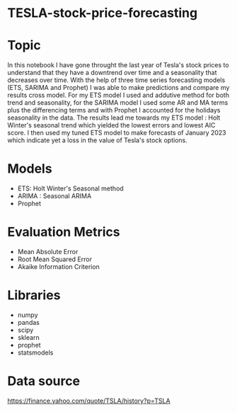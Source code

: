 ﻿# TESLA-stock-price-forecasting


# Topic
In this notebook I have gone throught the last year of Tesla's stock prices to understand that they have a downtrend over time and a seasonality that decreases over time. With the help of three time series forecasting models (ETS, SARIMA and Prophet) I was able to make predictions and compare my results cross model. For my ETS model I used and addutive method for both trend and seasonality, for the SARIMA model I used some AR and MA terms plus the differencing terms and with Prophet I accounted for the holidays seasonality in the data. The results lead me towards my ETS model : Holt Winter's seasonal trend which yielded the lowest errors and lowest AIC score. I then used my tuned ETS model to make forecasts of January 2023 which indicate yet a loss in the value of Tesla's stock options.

# Models
- ETS: Holt Winter's Seasonal method
- ARIMA : Seasonal ARIMA
- Prophet 

# Evaluation Metrics
- Mean Absolute Error
- Root Mean Squared Error
- Akaike Information Criterion

# Libraries
- numpy
- pandas
- scipy
- sklearn
- prophet
- statsmodels

# Data source
https://finance.yahoo.com/quote/TSLA/history?p=TSLA
